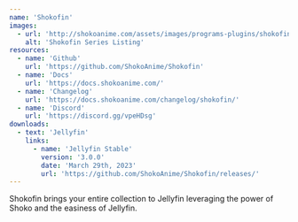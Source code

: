 ```yaml
---
name: 'Shokofin'
images:
  - url: 'http://shokoanime.com/assets/images/programs-plugins/shokofin/Shokofin-Series-Listing-01.jpg'
    alt: 'Shokofin Series Listing'
resources:
  - name: 'Github'
    url: 'https://github.com/ShokoAnime/Shokofin'
  - name: 'Docs'
    url: 'https://docs.shokoanime.com/'
  - name: 'Changelog'
    url: 'https://docs.shokoanime.com/changelog/shokofin/'
  - name: 'Discord'
    url: 'https://discord.gg/vpeHDsg'
downloads:
  - text: 'Jellyfin'
    links:
      - name: 'Jellyfin Stable'
        version: '3.0.0'
        date: 'March 29th, 2023'
        url: 'https://github.com/ShokoAnime/Shokofin/releases/'
---
```


Shokofin brings your entire collection to Jellyfin leveraging the power of Shoko and the easiness of Jellyfin.
